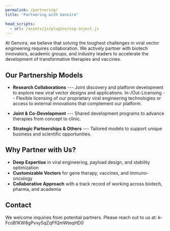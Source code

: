 ```yaml
---
permalink: /partnering/
title: "Partnering with Genvira"

head_scripts:
  - url: /assets/js/plugins/svg-inject.js
---
```


At Genvira, we believe that solving the toughest challenges in viral vector engineering requires collaboration. We actively partner with biotech innovators, academic groups, and industry leaders to accelerate the development of transformative therapies and vaccines.

## Our Partnership Models

- **Research Collaborations** --- Joint discovery and platform development to explore new viral vector designs and applications.
In-/Out-Licensing -- Flexible licensing of our proprietary viral engineering technologies or access to external innovations that complement our platform.

- **Joint & Co-Development** --- Shared development programs to advance therapies from concept to clinic.

- **Strategic Partnerships & Others** --- Tailored models to support unique business and scientific opportunities.

## Why Partner with Us?

- **Deep Expertise** in viral engineering, payload design, and stability optimization
- **Customizable Vectors** for gene therapy, vaccines, and immuno-oncology
- **Collaborative Approach** with a track record of working across biotech, pharma, and academia

## Contact

We welcome inquiries from potential partners. Please reach out to us at: <a Dhs1ewcqvT="1">k-FcoB1KW8gPvxy5qZqFfQmWteqHD0<a>

